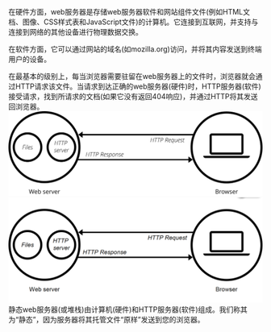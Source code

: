 在硬件方面，web服务器是存储web服务器软件和网站组件文件\(例如HTML文档、图像、CSS样式表和JavaScript文件\)的计算机。它连接到互联网，并支持与连接到网络的其他设备进行物理数据交换。

在软件方面，它可以通过网站的域名\(如mozilla.org\)访问，并将其内容发送到终端用户的设备。

在最基本的级别上，每当浏览器需要驻留在web服务器上的文件时，浏览器就会通过HTTP请求该文件。当请求到达正确的web服务器\(硬件\)时，HTTP服务器\(软件\)接受请求，找到所请求的文档\(如果它没有返回404响应\)，并通过HTTP将其发送回浏览器。![](/assets/web-server.svg)![](/assets/KSQ29]`DWA47109R}JIE}~C.png)静态web服务器\(或堆栈\)由计算机\(硬件\)和HTTP服务器\(软件\)组成。我们称其为“静态”，因为服务器将其托管文件“原样”发送到您的浏览器。


